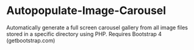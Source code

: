 # Autopopulate-Image-Carousel

Automatically generate a full screen carousel gallery from all image files stored in a specific directory using PHP.
Requires Bootstrap 4 (getbootstrap.com)
